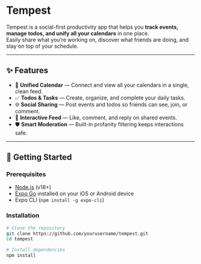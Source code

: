 # Tempest

Tempest is a social-first productivity app that helps you **track events, manage todos, and unify all your calendars** in one place.  
Easily share what you’re working on, discover what friends are doing, and stay on top of your schedule.  

---

## ✨ Features

- 📅 **Unified Calendar** — Connect and view all your calendars in a single, clean feed.  
- ✅ **Todos & Tasks** — Create, organize, and complete your daily tasks.  
- 🌐 **Social Sharing** — Post events and todos so friends can see, join, or comment.  
- 💬 **Interactive Feed** — Like, comment, and reply on shared events.  
- 🛡️ **Smart Moderation** — Built-in profanity filtering keeps interactions safe.  

---

## 🚀 Getting Started

### Prerequisites
- [Node.js](https://nodejs.org/) (v18+)  
- [Expo Go](https://expo.dev/client) installed on your iOS or Android device  
- Expo CLI (`npm install -g expo-cli`)  

### Installation

```bash
# Clone the repository
git clone https://github.com/yourusername/tempest.git
cd tempest

# Install dependencies
npm install
